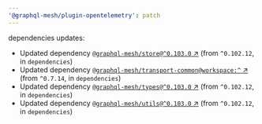 ```yaml
---
'@graphql-mesh/plugin-opentelemetry': patch
---
```


dependencies updates: 

- Updated dependency [`@graphql-mesh/store@^0.103.0` ↗︎](https://www.npmjs.com/package/@graphql-mesh/store/v/0.103.0) (from `^0.102.12`, in `dependencies`)
- Updated dependency [`@graphql-mesh/transport-common@workspace:^` ↗︎](https://www.npmjs.com/package/@graphql-mesh/transport-common/v/workspace:^) (from `^0.7.14`, in `dependencies`)
- Updated dependency [`@graphql-mesh/types@^0.103.0` ↗︎](https://www.npmjs.com/package/@graphql-mesh/types/v/0.103.0) (from `^0.102.12`, in `dependencies`)
- Updated dependency [`@graphql-mesh/utils@^0.103.0` ↗︎](https://www.npmjs.com/package/@graphql-mesh/utils/v/0.103.0) (from `^0.102.12`, in `dependencies`)
